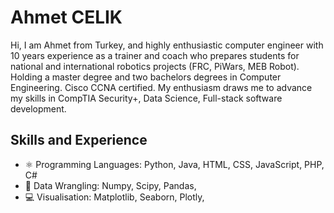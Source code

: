 # Ahmet CELIK
Hi, I am Ahmet from Turkey, and highly enthusiastic computer engineer with 10 years experience as a trainer and coach who prepares students for national and international robotics projects (FRC, PiWars, MEB Robot). Holding a master degree and two bachelors degrees in Computer Engineering. Cisco CCNA certified. My enthusiasm draws me to advance my skills in CompTIA Security+, Data Science, Full-stack software development.

## Skills and Experience
* ⚛ Programming Languages: Python, Java, HTML, CSS, JavaScript, PHP, C#
* 📱 Data Wrangling: Numpy, Scipy, Pandas,
* 💻 Visualisation: Matplotlib, Seaborn, Plotly,

